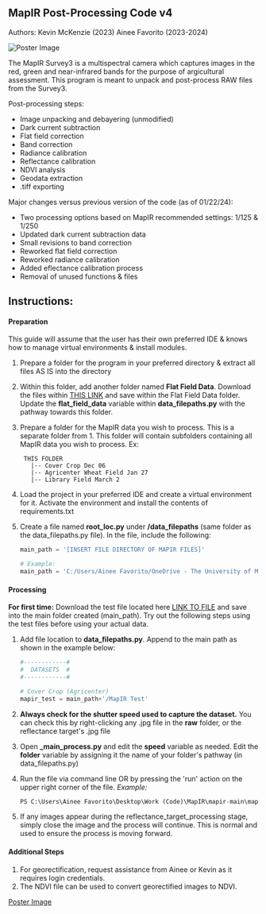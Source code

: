 ## MapIR Post-Processing Code v4

Authors:
Kevin McKenzie (2023)
Ainee Favorito (2023-2024)

![Poster Image](media/mapir_poster.jpeg)

The MapIR Survey3 is a multispectral camera which captures images in the red, green and near-infrared
bands for the purpose of argicultural assessment. This program is meant to unpack and post-process RAW files from the Survey3. 

Post-processing steps:
- Image unpacking and debayering (unmodified)
- Dark current subtraction
- Flat field correction
- Band correction
- Radiance calibration
- Reflectance calibration
- NDVI analysis
- Geodata extraction
- .tiff exporting

Major changes versus previous version of the code (as of 01/22/24):
-  Two processing options based on MapIR recommended settings: 1/125 & 1/250
-  Updated dark current subtraction data
-  Small revisions to band correction
-  Reworked flat field correction
-  Reworked radiance calibration
-  Added eflectance calibration process
-  Removal of unused functions & files

## Instructions:

#### Preparation
This guide will assume that the user has their own preferred IDE & knows how to manage virtual environments & install modules.

1. Prepare a folder for the program in your preferred directory & extract all files AS IS into the directory

2. Within this folder, add another folder named **Flat Field Data**. Download the files within [THIS LINK](https://livememphis-my.sharepoint.com/:f:/g/personal/vfvorito_memphis_edu/Em3T5vGwQjpEl6jkluGkzS8B0VQzfPmb0C8zhwv5swP2rw?e=hSC3KJ) and save within the Flat Field Data folder. Update the **flat_field_data** variable within **data_filepaths.py** with the pathway towards this folder.

3. Prepare a folder for the MapIR data you wish to process. This is a separate folder from 1.
   This folder will contain subfolders containing all MapIR data you wish to process. Ex:
    
        THIS FOLDER 
          |-- Cover Crop Dec 06
          |-- Agricenter Wheat Field Jan 27
          |-- Library Field March 2

4. Load the project in your preferred IDE and create a virtual environment for it. Activate the environment and install the contents of requirements.txt

5. Create a file named **root_loc.py** under **/data_filepaths** (same folder as the data_filepaths.py file). In the file, include the following:
    ```python
    main_path = '[INSERT FILE DIRECTORY OF MAPIR FILES]'

    # Example:
    main_path = 'C:/Users/Ainee Favorito/OneDrive - The University of Memphis/Work - UofM Lab/Data'
#### Processing

**For first time:** Download the test file located here [LINK TO FILE](https://livememphis-my.sharepoint.com/:f:/g/personal/vfvorito_memphis_edu/EtqRZ7UqHZVGk2m2gT0kWAMBbYCqjLLqlIGT7yPx1Azplg?e=Ma252c) and save into the main folder created (main_path). Try out the following steps using the test files before using your actual data. 
1. Add file location to **data_filepaths.py**. Append to the main path as shown in the example below:

    ```python
    #------------#
    #  DATASETS  #
    #------------#

    # Cover Crop (Agricenter)
    mapir_test = main_path+'/MapIR Test'
2. **Always check for the shutter speed used to capture the dataset.** You can check this by right-clicking any .jpg file in the **raw** folder, or the reflectance target's .jpg file
3. Open **_main_process.py** and edit the **speed** variable as needed. Edit the **folder** variable by assigning it the name of your folder's pathway (in data_filepaths.py)
4. Run the file via command line OR by pressing the 'run' action on the upper right corner of the file. *Example:*
    ```python
    PS C:\Users\Ainee Favorito\Desktop\Work (Code)\MapIR\mapir-main\mapir-v4> python3 _mapir_process.py
5. If any images appear during the reflectance_target_processing stage, simply close the image and the process will continue. This is normal and used to ensure the process is moving forward. 

#### Additional Steps

1. For georectification, request assistance from Ainee or Kevin as it requires login credentials. 
2. The NDVI file can be used to convert georectified images to NDVI. 


[Poster Image](media/wheat_ndvi.jpg)

